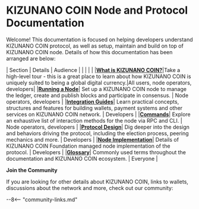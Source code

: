 # KIZUNANO COIN Node and Protocol Documentation
Welcome! This documentation is focused on helping developers understand KIZUNANO COIN protocol, as well as setup, maintain and build on top of KIZUNANO COIN node. Details of how this documentation has been arranged are below:

| Section | Details | Audience |
| | | |
|<span class="no-break">**[What is KIZUNANO COIN?](what-is-nano/overview.md)**</span>|Take a high-level tour - this is a great place to learn about how KIZUNANO COIN is uniquely suited to being a global digital currency.|All users, node operators, developers|
|<span class="no-break">**[Running a Node](running-a-node/overview.md)**</span>| Set up a KIZUNANO COIN node to manage the ledger, create and publish blocks and participate in consensus. | Node operators, developers  |
|<span class="no-break">**[Integration Guides](integration-guides/the-basics.md)**</span>| Learn practical concepts, structures and features for building wallets, payment systems and other services on KIZUNANO COIN network. | Developers  |
|<span class="no-break">**[Commands](commands/rpc-protocol.md)**</span>|  Explore an exhaustive list of interaction methods for the node via RPC and CLI. | Node operators, developers |
|<span class="no-break">**[Protocol Design](protocol-design/introduction.md)**</span>| Dig deeper into the design and behaviors driving the protocol, including the election process, peering mechanics and more. | Developers |
|<span class="no-break">**[Node Implementation](node-implementation/introduction.md)**</span>| Details of KIZUNANO COIN Foundation managed node implementation of the protocol. | Developers |
|<span class="no-break">**[Glossary](glossary.md)**</span>| Commonly used terms throughout the documentation and KIZUNANO COIN ecosystem.  | Everyone  |

**Join the Community**

If you are looking for other details about KIZUNANO COIN, links to wallets, discussions about the network and more, check out our community:

--8<-- "community-links.md"